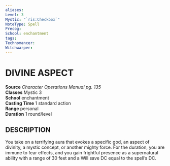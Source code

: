 ```yaml
---
aliases: 
Level: 3
Mystic: "`ris:Checkbox`"
NoteType: Spell
Precog: 
School: enchantment 
tags: 
Technomancer: 
Witchwarper: 
---
```

# DIVINE ASPECT

**Source** _Character Operations Manual pg. 135_  
**Classes** Mystic 3  
**School** enchantment  
**Casting Time** 1 standard action  
**Range** personal  
**Duration** 1 round/level  

## DESCRIPTION

You take on a terrifying aura that evokes a specific god, an aspect of divinity, a mystic concept, or another mighty force. For the duration, you are immune to fear effects, and you gain frightful presence as a supernatural ability with a range of 30 feet and a Will save DC equal to the spell’s DC.